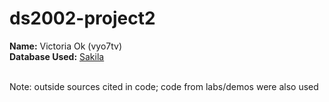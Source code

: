 # ds2002-project2
**Name:** Victoria Ok (vyo7tv) <br>
**Database Used:** [Sakila](https://dev.mysql.com/doc/sakila/en/) <br>

<br>
Note: outside sources cited in code; code from labs/demos were also used
